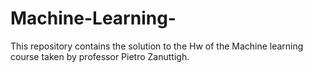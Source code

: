 # Machine-Learning-
This repository contains the solution to the Hw of the Machine learning course taken by professor Pietro Zanuttigh. 
